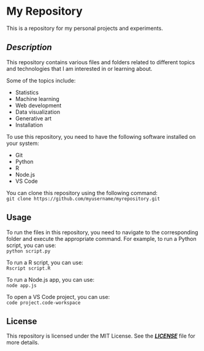 # My Repository  
This is a repository for my personal projects and experiments.

## ***Description***  

This repository contains various files and folders related to different topics and technologies that I am interested in or learning about.  

Some of the topics include:
* Statistics  
* Machine learning  
* Web development  
* Data visualization  
* Generative art  
* Installation  

To use this repository, you need to have the following software installed on your system:
* Git  
* Python  
* R  
* Node.js  
* VS Code  

You can clone this repository using the following command:  
  ```git clone https://github.com/myusername/myrepository.git```

## ****Usage****

To run the files in this repository, you need to navigate to the corresponding folder and execute the appropriate command. For example, to run a Python script, you can use:  
  ```python script.py```

To run a R script, you can use:  
  ```Rscript script.R```

To run a Node.js app, you can use:  
  ```node app.js```

To open a VS Code project, you can use:  
  ```code project.code-workspace```

## ****License****  
This repository is licensed under the MIT License. See the ***[LICENSE](https://github.com/remy/mit-license)*** file for more details.
